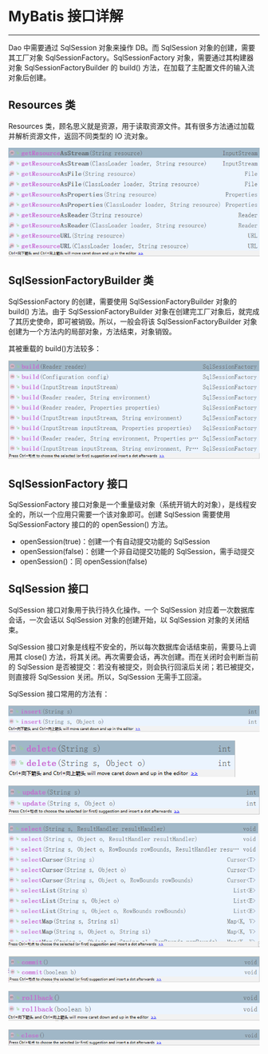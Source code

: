 # MyBatis 接口详解

---

Dao 中需要通过 SqlSession 对象来操作 DB。而 SqlSession 对象的创建，需要其工厂对象 SqlSessionFactory。SqlSessionFactory 对象，需要通过其构建器对象 SqlSessionFactoryBuilder 的 build() 方法，在加载了主配置文件的输入流对象后创建。

## Resources 类

Resources 类，顾名思义就是资源，用于读取资源文件。其有很多方法通过加载并解析资源文件，返回不同类型的 IO 流对象。

![](/assets/Lusifer1514226097.png)

## SqlSessionFactoryBuilder 类

SqlSessionFactory 的创建，需要使用 SqlSessionFactoryBuilder 对象的 build() 方法。由于 SqlSessionFactoryBuilder 对象在创建完工厂对象后，就完成了其历史使命，即可被销毁。所以，一般会将该 SqlSessionFactoryBuilder 对象创建为一个方法内的局部对象，方法结束，对象销毁。

其被重载的 build()方法较多：

![](/assets/Lusifer1514226217.png)

## SqlSessionFactory 接口

SqlSessionFactory 接口对象是一个重量级对象（系统开销大的对象），是线程安全的，所以一个应用只需要一个该对象即可。创建 SqlSession 需要使用 SqlSessionFactory 接口的的 openSession() 方法。

* openSession(true)：创建一个有自动提交功能的 SqlSession
* openSession(false)：创建一个非自动提交功能的 SqlSession，需手动提交
* openSession()：同 openSession(false)

## SqlSession 接口

SqlSession 接口对象用于执行持久化操作。一个 SqlSession 对应着一次数据库会话，一次会话以 SqlSession 对象的创建开始，以 SqlSession 对象的关闭结束。

SqlSession 接口对象是线程不安全的，所以每次数据库会话结束前，需要马上调用其 close() 方法，将其关闭。再次需要会话，再次创建。而在关闭时会判断当前的 SqlSession 是否被提交：若没有被提交，则会执行回滚后关闭；若已被提交，则直接将 SqlSession 关闭。所以，SqlSession 无需手工回滚。

SqlSession 接口常用的方法有：

![](/assets/Lusifer1514226440.png)

![](/assets/Lusifer1514226479.png)

![](/assets/Lusifer1514226540.png)

![](/assets/Lusifer1514226557.png)

![](/assets/Lusifer1514226581.png)

![](/assets/Lusifer1514226606.png)

![](/assets/Lusifer1514226624.png)

